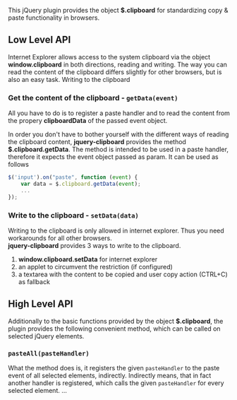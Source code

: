 This jQuery plugin provides the object **$.clipboard** for standardizing copy & paste functionality in browsers.

## Low Level API

Internet Explorer allows access to the system clipboard via the object **window.clipboard** in both directions, reading and writing.
The way you can read the content of the clipboard differs slightly for other browsers, but is also an easy task. Writing to the
clipboard  

### Get the content of the clipboard - `getData(event)`

All you have to do is to register a
paste handler and to read the content from the propery **clipboardData** of the passed event object.

In order you don't have to bother yourself with the different ways of reading the clipboard content, **jquery-clipboard** provides 
the method **$.clipboard.getData**. The method is intended to be used in a paste handler, therefore it expects the event object passed
as param. It can be used as follows

```javascript
$('input').on("paste", function (event) {
    var data = $.clipboard.getData(event);
    ...
});
```

### Write to the clipboard - `setData(data)`

Writing to the clipboard is only allowed in internet explorer. Thus you need workarounds for all other browsers.  
**jquery-clipboard** provides 3 ways to write to the clipboard.

1. **window.clipboard.setData** for internet explorer
1. an applet to circumvent the restriction (if configured)
1. a textarea with the content to be copied and user copy action (CTRL+C) as fallback



## High Level API

Additionally to the basic functions provided by the object **$.clipboard**, the plugin provides the following convenient method,
which can be called on selected jQuery elements.


### `pasteAll(pasteHandler)`

What the method does is, it registers the given `pasteHandler` to the paste event of all selected elements, indirectly.
Indirectly means, that in fact another handler is registered, which calls the given `pasteHandler` for every selected element.
...